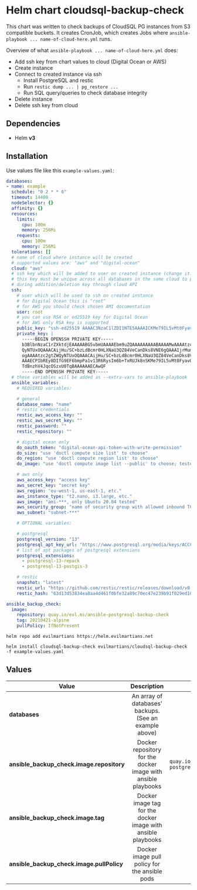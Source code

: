 # Helm chart cloudsql-backup-check

This chart was written to check backups of CloudSQL PG instances from S3 compatible buckets.
It creates CronJob, which creates Jobs where `ansible-playbook ... name-of-cloud-here.yml` runs.

Overview of what `ansible-playbook ... name-of-cloud-here.yml` does:
- Add ssh key from chart values to cloud (Digital Ocean or AWS)
- Create instance
- Connect to created instance via ssh
	- Install PostgreSQL and restic
	- Run `restic dump ... | pg_restore ...`
	- Run SQL query/queries to check database integrity
- Delete instance
- Delete ssh key from cloud

## Dependencies

* Helm **v3**

## Installation

Use values file like this `example-values.yaml`:

```yaml
databases:
- name: example
  schedule: "0 2 * * 6"
  timeout: 14400
  nodeSelector: {}
  affinity: {}
  resources:
    limits:
      cpu: 100m
      memory: 256Mi
    requests:
      cpu: 100m
      memory: 256Mi
  tolerations: []
  # name of cloud where instance will be created
  # supported values are: "aws" and "digital-ocean"
  cloud: "aws"
  # ssh key which will be added to user on created instance (change it!)
  # this key must be unique across all databases in the same cloud to prevent conficts
  # during addition/deletion key through cloud API
  ssh:
    # user which will be used to ssh on created instance
    # for Digital Ocean this is "root"
    # for AWS you should check chosen AMI documentation
    user: root
    # you can use RSA or ed25519 key for Digital Ocean
    # for AWS only RSA key is supported
    public_key: "ssh-ed25519 AAAAC3NzaC1lZDI1NTE5AAAAICKMe79IL5vMt0FyavQctc1pTdBnzhV4JqcOSzxU0TqB"
    private_key: |
      -----BEGIN OPENSSH PRIVATE KEY-----
      b3BlbnNzaC1rZXktdjEAAAAABG5vbmUAAAAEbm9uZQAAAAAAAAABAAAAMwAAAAtzc2gtZW
      QyNTUxOQAAACAijHu/SC+bzLdBcmr0HLXNaU3QZ84VeCanDks8VNE6gQAAAIjrMumi6zLp
      ogAAAAtzc2gtZWQyNTUxOQAAACAijHu/SC+bzLdBcmr0HLXNaU3QZ84VeCanDks8VNE6gQ
      AAAECPIbREy8DIfG9EF6bmpPa1v13R6RysIm6b+TxRUJk8nSKMe79IL5vMt0FyavQctc1p
      TdBnzhV4JqcOSzxU0TqBAAAAAAECAwQF
      -----END OPENSSH PRIVATE KEY-----
  # these variables will be added as --extra-vars to ansible-playbook
  ansible_variables:
    # REQUIRED variables:

    # general
    database_name: "name"
    # restic credentials
    restic_aws_access_key: ""
    restic_aws_secret_key: ""
    restic_password: ""
    restic_repository: ""

    # digital ocean only
    do_oauth_token: "digital-ocean-api-token-with-write-permission"
    do_size: "use 'doctl compute size list' to choose"
    do_region: "use 'doctl compute region list' to choose"
    do_image: "use 'doctl compute image list --public' to choose; tested only with Ubuntu 20.04"

    # aws only
    aws_access_key: "access key"
    aws_secret_key: "secret key"
    aws_region: "eu-west-1, us-east-1, etc."
    aws_instance_type: "t2.nano, i3.large, etc."
    aws_image: "ami-***, only Ubuntu 20.04 tested"
    aws_security_group: "name of security group with allowed inbound TCP traffic on port 22"
    aws_subnet: "subnet-***"

    # OPTIONAL variables:

    # postgresql
    postgresql_version: "13"
    postgresql_apt_key_url: "https://www.postgresql.org/media/keys/ACCC4CF8.asc"
    # list of apt packages of postgresql extensions
    postgresql_extensions:
      - postgresql-13-repack
      - postgresql-13-postgis-3

    # restic
    snapshot: "latest"
    restic_url: "https://github.com/restic/restic/releases/download/v0.12.0/restic_0.12.0_linux_amd64.bz2"
    restic_hash: "63d13d53834ea8aa4d461f0bfe32a89c70ec47e239b91f029ed10bd88b8f4b80"

ansible_backup_check:
  image:
    repository: quay.io/evl.ms/ansible-postgresql-backup-check
    tag: 20210421-alpine
    pullPolicy: IfNotPresent
```

```shell
helm repo add evilmartians https://helm.evilmartians.net

helm install cloudsql-backup-check evilmartians/cloudsql-backup-check -f example-values.yaml
```

## Values

| Value | Description | Default |
|-------|:-----------:|--------:|
|**databases**|An array of databases' backups. (See an example above)||
|**ansible\_backup\_check.image.repository**|Docker repository for the docker image with ansible playbooks|`quay.io/evl.ms/ansible-postgresql-backup-check`|
|**ansible\_backup\_check.image.tag**|Docker image tag for the docker image with ansible playbooks|`20210421-alpine`|
|**ansible\_backup\_check.image.pullPolicy**|Docker image pull policy for the ansible pods|`IfNotPresent`|
